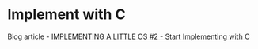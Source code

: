 # Implement with C
Blog article - [IMPLEMENTING A LITTLE OS #2 - Start Implementing with C](https://medium.com/@mguanuradha/implementing-a-little-os-17f8edba80a0)
